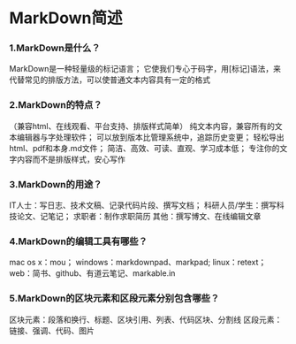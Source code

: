 # MarkDown简述
### 1.MarkDown是什么？
MarkDown是一种轻量级的标记语言；
它使我们专心于码字，用[标记]语法，来代替常见的排版方法，可以使普通文本内容具有一定的格式

### 2.MarkDown的特点？
（兼容html、在线观看、平台支持、排版样式简单）
纯文本内容，兼容所有的文本编辑器与字处理软件；
可以放到版本比管理系统中，追踪历史变更；
轻松导出html、pdf和本身.md文件；
简洁、高效、可读、直观、学习成本低；
专注你的文字内容而不是排版样式，安心写作

### 3.MarkDown的用途？
IT人士：写日志、技术文稿、记录代码片段、撰写文档；
科研人员/学生：撰写科技论文、记笔记；
求职者：制作求职简历
其他：撰写博文、在线编辑文章

### 4.MarkDown的编辑工具有哪些？
mac os x：mou；
windows：markdownpad、markpad;
linux：retext；
web：简书、github、有道云笔记、markable.in

### 5.MarkDown的区块元素和区段元素分别包含哪些？
区块元素：段落和换行、标题、区块引用、列表、代码区块、分割线
区段元素：链接、强调、代码、图片